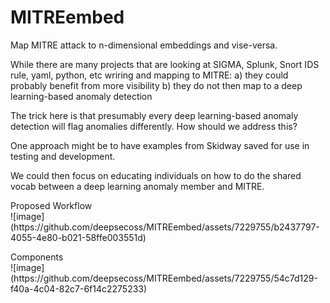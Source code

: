 # MITREembed
Map MITRE attack to n-dimensional embeddings and vise-versa.

While there are many projects that are looking at SIGMA, Splunk, Snort IDS rule, yaml, python, etc wriring and mapping to MITRE:
a) they could probably benefit from more visibility
b) they do not then map to a deep learning-based anomaly detection

The trick here is that presumably every deep learning-based anomaly detection will flag anomalies differently.  How should we address this?

One approach might be to have examples from Skidway saved for use in testing and development.

We could then focus on educating individuals on how to do the shared vocab between a deep learning anomaly member and MITRE.  

<p>Proposed Workflow<br>
![image](https://github.com/deepsecoss/MITREembed/assets/7229755/b2437797-4055-4e80-b021-58ffe003551d)

<p>Components<br>
![image](https://github.com/deepsecoss/MITREembed/assets/7229755/54c7d129-f40a-4c04-82c7-6f14c2275233)
